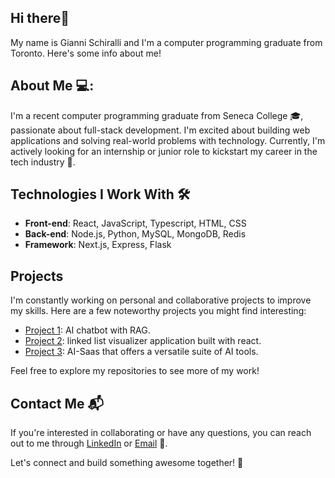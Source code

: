 ## Hi there👋
My name is Gianni Schiralli and I'm a computer programming graduate from Toronto. Here's some info about me!

## About Me 💻:
I'm a recent computer programming graduate from Seneca College 🎓, passionate about full-stack development. I'm excited about building web applications and solving real-world problems with technology. Currently, I'm actively looking for an internship or junior role to kickstart my career in the tech industry 🚀.

## Technologies I Work With 🛠️
- **Front-end**: React, JavaScript, Typescript, HTML, CSS
- **Back-end**: Node.js, Python, MySQL, MongoDB, Redis
- **Framework**: Next.js, Express, Flask

## Projects

I'm constantly working on personal and collaborative projects to improve my skills. Here are a few noteworthy projects you might find interesting:

- [Project 1](https://github.com/gschiralli/ask-this-website): AI chatbot with RAG.
- [Project 2](https://github.com/gschiralli/linked-list-visualizer): linked list visualizer application built with react.
- [Project 3](https://github.com/gschiralli/Jarvis): AI-Saas that offers a versatile suite of AI tools.

Feel free to explore my repositories to see more of my work!

## Contact Me 📬

If you're interested in collaborating or have any questions, you can reach out to me through [LinkedIn](https://www.linkedin.com/in/giannischiralli) or [Email](mailto:gschiralli@hotmail.com) 📧.

Let's connect and build something awesome together! 🚀
